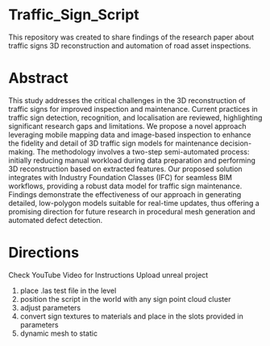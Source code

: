 # Traffic_Sign_Script
This repository was created to share findings of the research paper about traffic signs 3D reconstruction and automation of road asset inspections. 
# Abstract
This study addresses the critical challenges in the 3D reconstruction of traffic signs for improved inspection and maintenance. Current practices in traffic sign detection, recognition, and localisation are reviewed, highlighting significant research gaps and limitations. We propose a novel approach leveraging mobile mapping data and image-based inspection to enhance the fidelity and detail of 3D traffic sign models for maintenance decision-making. The methodology involves a two-step semi-automated process: initially reducing manual workload during data preparation and performing 3D reconstruction based on extracted features. Our proposed solution integrates with Industry Foundation Classes (IFC) for seamless BIM workflows, providing a robust data model for traffic sign maintenance. Findings demonstrate the effectiveness of our approach in generating detailed, low-polygon models suitable for real-time updates, thus offering a promising direction for future research in procedural mesh generation and automated defect detection.
# Directions
Check YouTube Video for Instructions
Upload unreal project
1. place .las test file in the level
2. position the script in the world with any sign point cloud cluster
3. adjust parameters
4. convert sign textures to materials and place in the slots provided in parameters
5. dynamic mesh to static